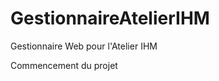 GestionnaireAtelierIHM
======================

Gestionnaire Web pour l'Atelier IHM

Commencement du projet
